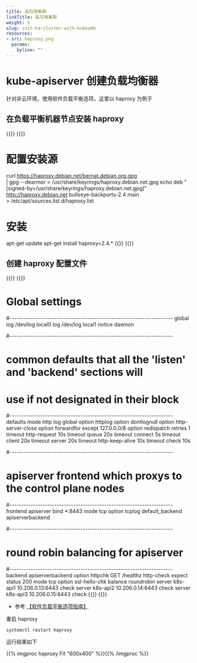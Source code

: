 ```yaml
---
title: 高可用集群
linkTitle: 高可用集群
weight: 5
slug: init-ha-cluster-with-kubeadm
resources:
- src: haproxy.png
  params:
    byline: ""
---
```


# kube-apiserver 创建负载均衡器

针对非云环境，使用软件负载平衡选项，这里以 haproxy 为例子

## 在负载平衡机器节点安装 haproxy
{{<tabpane>}}
{{<tab header="Debian 11 / haproxy 2.4 (LTS)" lang="shell">}}
# 配置安装源
curl https://haproxy.debian.net/bernat.debian.org.gpg \
      | gpg --dearmor > /usr/share/keyrings/haproxy.debian.net.gpg
echo deb "[signed-by=/usr/share/keyrings/haproxy.debian.net.gpg]" \
      http://haproxy.debian.net bullseye-backports-2.4 main \
      > /etc/apt/sources.list.d/haproxy.list

# 安装
apt-get update
apt-get install haproxy=2.4.\*
{{</tab>}}
{{</tabpane>}}

## 创建 haproxy 配置文件
{{<tabpane>}}
{{<tab header="/etc/haproxy/haproxy.cfg" lang="shell">}}
# Global settings
#---------------------------------------------------------------------
global
    log /dev/log local0
    log /dev/log local1 notice
    daemon

#---------------------------------------------------------------------
# common defaults that all the 'listen' and 'backend' sections will
# use if not designated in their block
#---------------------------------------------------------------------
defaults
    mode                    http
    log                     global
    option                  httplog
    option                  dontlognull
    option http-server-close
    option forwardfor       except 127.0.0.0/8
    option                  redispatch
    retries                 1
    timeout http-request    10s
    timeout queue           20s
    timeout connect         5s
    timeout client          20s
    timeout server          20s
    timeout http-keep-alive 10s
    timeout check           10s

#---------------------------------------------------------------------
# apiserver frontend which proxys to the control plane nodes
#---------------------------------------------------------------------
frontend apiserver
    bind *:8443
    mode tcp
    option tcplog
    default_backend apiserverbackend

#---------------------------------------------------------------------
# round robin balancing for apiserver
#---------------------------------------------------------------------
backend apiserverbackend
    option httpchk GET /healthz
    http-check expect status 200
    mode tcp
    option ssl-hello-chk
    balance     roundrobin
        server k8s-api1 10.206.0.13:6443 check
        server k8s-api2 10.206.0.14:6443 check
        server k8s-api3 10.206.0.15:6443 check
{{</tab>}}
{{</tabpane>}}

* 参考 [【软件负载平衡选项指南】](https://git.k8s.io/kubeadm/docs/ha-considerations.md#options-for-software-load-balancing)

重启 haproxy
```
systemctl restart haproxy
```
运行结果如下
 
{{% imgproc haproxy Fit "600x400" %}}{{% /imgproc %}}

